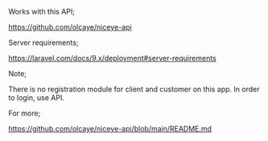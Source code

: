 Works with this API;

https://github.com/olcaye/niceye-api

Server requirements;

https://laravel.com/docs/9.x/deployment#server-requirements


Note;

There is no registration module for client and customer on this app. In order to login, use API.

For more;

https://github.com/olcaye/niceye-api/blob/main/README.md
